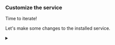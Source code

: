 ### Customize the service

Time to iterate!

Let's make some changes to the installed service.

<details><summary></summary>

### Modify the Helm Chart

<!-- speaker script:
Now that we have a Helm chart, we can modify it to customize the service. We can modify the Helm chart by changing the values in the `values.yaml` file or the code in the `templates` directory. here we will change the number of replicas in the deployment.
-->

We will change the number of replicas in the deployment by changing the value in the `values.yaml` file.

<details><summary></summary>

#### How many replicas?

Observe the initial number of replicas in the deployment.

```bash
kubectl get pods -n demo
```{{exec}}

<details><summary></summary>

#### Modify values.yaml

<!-- speaker script:
Let's make a change. -->

Change the number of replicas to 3 by modifying the `values.yaml` file.

```bash
vi demo-chart/values.yaml
```{{exec}}

Apply the changes by upgrading the release.

```bash
helm upgrade my-release demo-chart -n demo
```{{exec}}

<details><summary></summary>

#### Check result

Check for new pods.

```bash
kubectl get pods -n demo
```{{exec}}

<!-- speaker script:
Notice that the number of replicas changed. This is because we changed the number of replicas in the deployment. Helm updated the deployment in place.
-->

<details><summary></summary>

### Deploy with custom values

<!-- speaker script:
Another way to customize the Helm chart is to override the values in the `values.yaml` file when we deploy the chart. This is useful when we want to deploy the same chart multiple times with different values.
-->

We can override the values in the `values.yaml` file at the command line when we deploy the chart.

```bash
helm upgrade my-release demo-chart -n demo --set replicas=5
```{{exec}}

<details><summary></summary>

#### Check result

<!-- speaker script:
Notice that the number of replicas changed.
-->

Check that the number of replicas changed.

```bash
kubectl get pods -n demo
```{{exec}}

<details><summary></summary>


### Changing the content

Lets have another look at our web page before we continue.

```bash
kubectl port-forward -n demo --address 0.0.0.0 service/demo-service 81:81
```{{exec}}

{{TRAFFIC_HOST1_81}}

<details><summary></summary>


<!-- speaker script:
Let's change the color of the page by overriding the color when we deploy the chart.
-->

Let's change the color.

```bash
helm upgrade my-release demo-chart -n demo --set color=yellow
```{{exec}}

<details><summary></summary>

### Verify the change

Refresh the page in the browser to see the new color.

```bash
kubectl port-forward -n demo --address 0.0.0.0 service/demo-service 81:81
```{{exec}}

{{TRAFFIC_HOST1_81}}

<details><summary></summary>

### Uh-oh

why is the color not changing?

<!-- speaker script:
The reason the color is not changing is because the deployment is not being updated. The deployment is not being updated because nothing in the deployment changed. The deployment is not being updated because the color is not part of the deployment. The color is part of the configmap.
-->

<details><summary></summary>

#### Deployment did not change

The content is in the configmap and not the deployment. Nothing changed in the deployment.

To get the change to apply, we need to restart the pods.

<details><summary></summary>

#### "restarting"

In kubernetes, 'restart' is a euphemism for killing. The pods will be replaced automatically.

we can kill the pods and when they restart they will pick up the new configmap.

<details><summary></summary>

#### Annotation

But we can do better than that and automate this so that the pods are restarted automatically when the configmap changes.

We'll calculate a checksum of the configmap and add it to the deployment as an annotation. The deployment controller will see the change and restart the pods.

<details><summary></summary>

### Making the annotation

Here is the code that calculates the checksum:

```text
{{ include (print $.Template.BasePath "/configmap.yaml") . | sha256sum }}
```{{copy}}

We can add the checksum to the deployment like in this location:


```text
spec:
  template:
    metadata:
      annotations:
        checksum/config:
```

<details><summary></summary>

#### Put it in the deployment

For convenience, here is just the annotations section so we can paste it in.

```text
      annotations:
        checksum/config: {{ include (print $.Template.BasePath "/configmap.yaml") . | sha256sum }}
```{{copy}}



```bash
vi ~/demo-chart/templates/deployment.yaml
```{{exec}}




```bash
helm upgrade my-release demo-chart -n demo --set color=yellow
```{{exec}}

<details><summary></summary>

#### Check result

Now the pods will be restarted automatically when the configmap changes.



```bash
kubectl get pods -n demo
```{{exec}}

and the page will be yellow.

```bash
kubectl port-forward -n demo --address 0.0.0.0 service/demo-service 81:81
```{{exec}}

#### Review the page

{{TRAFFIC_HOST1_81}}

<details><summary></summary>

### Changing the content

We can also change the content of the page by changing the configmap, and the pods will be restarted automatically.

```bash
vi ~/demo-chart/templates/configmap.yaml
```{{exec}}

```text
@_
```{{copy}}


```bash
helm upgrade my-release demo-chart -n demo --set color=lightblue
```{{exec}}

<details><summary></summary>

### View the result

```bash
kubectl port-forward -n demo --address 0.0.0.0 service/demo-service 81:81
```{{exec}}

{{TRAFFIC_HOST1_81}}

